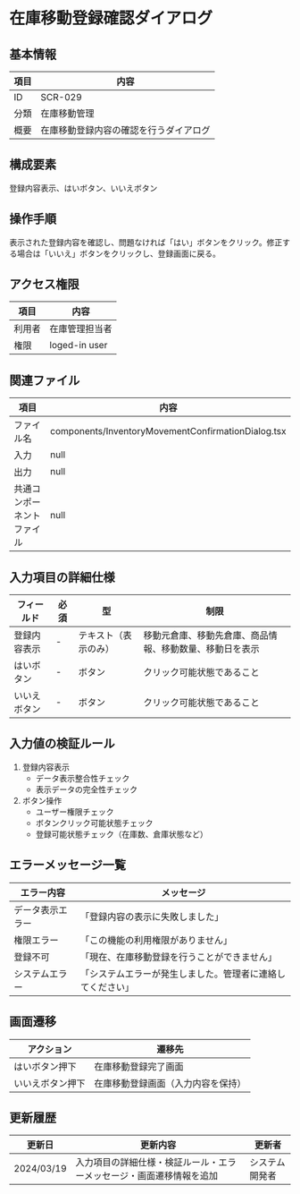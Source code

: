# 在庫移動登録確認ダイアログ

## 基本情報
| 項目 | 内容 |
|------|------|
| ID | SCR-029 |
| 分類 | 在庫移動管理 |
| 概要 | 在庫移動登録内容の確認を行うダイアログ |

## 構成要素
登録内容表示、はいボタン、いいえボタン

## 操作手順
表示された登録内容を確認し、問題なければ「はい」ボタンをクリック。修正する場合は「いいえ」ボタンをクリックし、登録画面に戻る。

## アクセス権限
| 項目 | 内容 |
|------|------|
| 利用者 | 在庫管理担当者 |
| 権限 | loged-in user |

## 関連ファイル
| 項目 | 内容 |
|------|------|
| ファイル名 | components/InventoryMovementConfirmationDialog.tsx |
| 入力 | null |
| 出力 | null |
| 共通コンポーネントファイル | null |

## 入力項目の詳細仕様
| フィールド | 必須 | 型 | 制限 |
|------------|------|-----|------|
| 登録内容表示 | - | テキスト（表示のみ） | 移動元倉庫、移動先倉庫、商品情報、移動数量、移動日を表示 |
| はいボタン | - | ボタン | クリック可能状態であること |
| いいえボタン | - | ボタン | クリック可能状態であること |

## 入力値の検証ルール
1. 登録内容表示
   - データ表示整合性チェック
   - 表示データの完全性チェック
2. ボタン操作
   - ユーザー権限チェック
   - ボタンクリック可能状態チェック
   - 登録可能状態チェック（在庫数、倉庫状態など）

## エラーメッセージ一覧
| エラー内容 | メッセージ |
|------------|------------|
| データ表示エラー | 「登録内容の表示に失敗しました」 |
| 権限エラー | 「この機能の利用権限がありません」 |
| 登録不可 | 「現在、在庫移動登録を行うことができません」 |
| システムエラー | 「システムエラーが発生しました。管理者に連絡してください」 |

## 画面遷移
| アクション | 遷移先 |
|------------|--------|
| はいボタン押下 | 在庫移動登録完了画面 |
| いいえボタン押下 | 在庫移動登録画面（入力内容を保持） |

## 更新履歴
| 更新日 | 更新内容 | 更新者 |
|--------|----------|--------|
| 2024/03/19 | 入力項目の詳細仕様・検証ルール・エラーメッセージ・画面遷移情報を追加 | システム開発者 |
